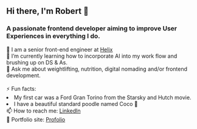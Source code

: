 ## Hi there, I'm Robert 👋

### A passionate frontend developer aiming to improve User Experiences in everything I do.

<div>🧬 I am a senior front-end engineer at <a href='https://www.helix.com'>Helix</a></div>
<div>🌱 I’m currently learning how to incorporate AI into my work flow and brushing up on DS & As.</div>
<div>💬 Ask me about weightlifting, nutrition, digital nomading and/or frontend development.</div>
<br />
⚡  Fun facts:
<li>My first car was a Ford Gran Torino from the Starsky and Hutch movie.</li>
<li>I have a beautiful standard poodle named Coco 🐩</li>
</ul>

<div>📫 How to reach me: <a href='https://www.linkedin.com/in/robertcrocker/'>LinkedIn</a></div>
<div>🎯 Portfolio site: <a href='https://www.robcrock.com'>Profolio</a></div>
